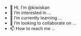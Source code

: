 - 👋 Hi, I’m @kiwiskan
- 👀 I’m interested in ...
- 🌱 I’m currently learning ...
- 💞️ I’m looking to collaborate on ...
- 📫 How to reach me ...

<!---
kiwiskan/kiwiskan is a ✨ special ✨ repository because its `README.md` (this file) appears on your GitHub profile.
You can click the Preview link to take a look at your changes.
--->
